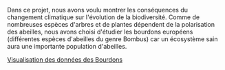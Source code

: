 Dans ce projet, nous avons voulu montrer les conséquences du changement climatique sur l'évolution de la biodiversité. Comme de nombreuses espèces d'arbres et de plantes dépendent de la polarisation des abeilles, nous avons choisi d'étudier les bourdons européens (différentes espèces d'abeilles du genre Bombus) car un écosystème sain aura une importante population d'abeilles.

[Visualisation des données des Bourdons](https://shajjad-h.github.io/#/)